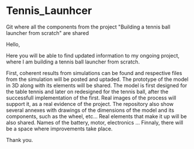 # Tennis_Launhcer
Git where all the components from the project "Building a tennis ball launcher from scratch" are shared


Hello,

Here you will be able to find updated information to my ongoing project, where I am building a tennis ball launcher from scratch. 

First, coherent results from simulations can be found and respective files from the simulation will be posted and uptaded. 
The prototype of the model in 3D along with its elements will be shared. The model is first designed for the table tennis and later on redesigned for the tennis ball, after the successfull implementation of the first. 
Real images of the process will support it, as a real evidence of the project. 
The repository also show several annexes with drawings of the dimensions of the model and its components, such as the wheel, etc...
Real elements that make it up will be also shared. Names of the battery, motor, electronics ...
Finnaly, there will be a space where improvements take place.

Thank you.
